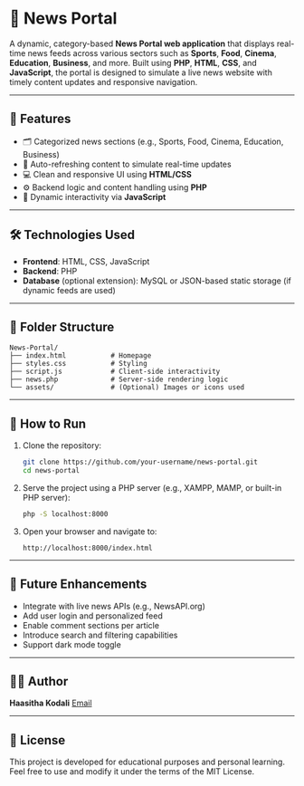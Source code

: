 # 📰 News Portal

A dynamic, category-based **News Portal web application** that displays real-time news feeds across various sectors such as **Sports**, **Food**, **Cinema**, **Education**, **Business**, and more. Built using **PHP**, **HTML**, **CSS**, and **JavaScript**, the portal is designed to simulate a live news website with timely content updates and responsive navigation.

---

## 🌟 Features

- 🗂️ Categorized news sections (e.g., Sports, Food, Cinema, Education, Business)
- 🔄 Auto-refreshing content to simulate real-time updates
- 💻 Clean and responsive UI using **HTML/CSS**
- ⚙️ Backend logic and content handling using **PHP**
- 📜 Dynamic interactivity via **JavaScript**

---

## 🛠️ Technologies Used

- **Frontend**: HTML, CSS, JavaScript  
- **Backend**: PHP  
- **Database** (optional extension): MySQL or JSON-based static storage (if dynamic feeds are used)

---

## 📁 Folder Structure

```text
News-Portal/
├── index.html           # Homepage
├── styles.css           # Styling
├── script.js            # Client-side interactivity
├── news.php             # Server-side rendering logic
└── assets/              # (Optional) Images or icons used
````

---

## 🚀 How to Run

1. Clone the repository:

   ```bash
   git clone https://github.com/your-username/news-portal.git
   cd news-portal
   ```

2. Serve the project using a PHP server (e.g., XAMPP, MAMP, or built-in PHP server):

   ```bash
   php -S localhost:8000
   ```

3. Open your browser and navigate to:

   ```
   http://localhost:8000/index.html
   ```

---

## 🧩 Future Enhancements

* Integrate with live news APIs (e.g., NewsAPI.org)
* Add user login and personalized feed
* Enable comment sections per article
* Introduce search and filtering capabilities
* Support dark mode toggle

---

## 👨‍💻 Author

**Haasitha Kodali**
[Email](mailto:kodalihaasitha@gmail.com)

---

## 📄 License

This project is developed for educational purposes and personal learning. Feel free to use and modify it under the terms of the MIT License.

